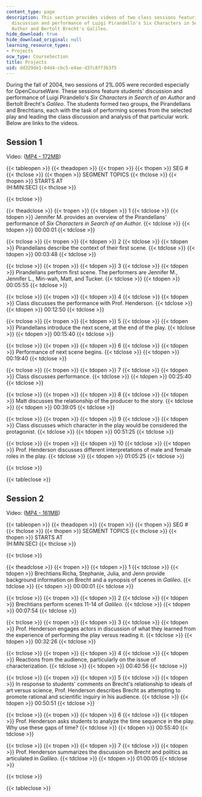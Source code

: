 ```yaml
---
content_type: page
description: This section provides videos of two class sessions featuring students'
  discussion and performance of Luigi Pirandello's Six Characters in Search of an
  Author and Bertolt Brecht's Galileo.
hide_download: true
hide_download_original: null
learning_resource_types:
- Projects
ocw_type: CourseSection
title: Projects
uid: dd329de1-64d4-cbc5-e4ae-d37c8ff3b3f5
---
```


During the fall of 2004, two sessions of 21L.005 were recorded especially for OpenCourseWare. These sessions feature students' discussion and performance of Luigi Pirandello's _Six Characters in Search of an Author_ and Bertolt Brecht's _Galileo_. The students formed two groups, the Pirandellans and Brechtians, each with the task of performing scenes from the selected play and leading the class discussion and analysis of that particular work. Below are links to the videos.

Session 1
---------

Video: ([MP4 - 172MB](https://archive.org/download/MIT21L.005F04/ocw-21l.005-15nov2004-220k.mp4))

{{< tableopen >}}
{{< theadopen >}}
{{< tropen >}}
{{< thopen >}}
SEG #
{{< thclose >}}
{{< thopen >}}
SEGMENT TOPICS
{{< thclose >}}
{{< thopen >}}
STARTS AT  
(H:MIN:SEC)
{{< thclose >}}

{{< trclose >}}

{{< theadclose >}}
{{< tropen >}}
{{< tdopen >}}
1
{{< tdclose >}}
{{< tdopen >}}
Jennifer M. provides an overview of the Pirandellans' performance of _Six Characters in Search of an Author._
{{< tdclose >}}
{{< tdopen >}}
00:00:01
{{< tdclose >}}

{{< trclose >}}
{{< tropen >}}
{{< tdopen >}}
2
{{< tdclose >}}
{{< tdopen >}}
Pirandellans describe the context of their first scene.
{{< tdclose >}}
{{< tdopen >}}
00:03:48
{{< tdclose >}}

{{< trclose >}}
{{< tropen >}}
{{< tdopen >}}
3
{{< tdclose >}}
{{< tdopen >}}
Pirandellans perform first scene. The performers are Jennifer M., Jennifer L., Min-wah, Matt, and Tucker.
{{< tdclose >}}
{{< tdopen >}}
00:05:55
{{< tdclose >}}

{{< trclose >}}
{{< tropen >}}
{{< tdopen >}}
4
{{< tdclose >}}
{{< tdopen >}}
Class discusses the performance with Prof. Henderson.
{{< tdclose >}}
{{< tdopen >}}
00:12:50
{{< tdclose >}}

{{< trclose >}}
{{< tropen >}}
{{< tdopen >}}
5
{{< tdclose >}}
{{< tdopen >}}
Pirandellans introduce the next scene, at the end of the play.
{{< tdclose >}}
{{< tdopen >}}
00:15:40
{{< tdclose >}}

{{< trclose >}}
{{< tropen >}}
{{< tdopen >}}
6
{{< tdclose >}}
{{< tdopen >}}
Performance of next scene begins.
{{< tdclose >}}
{{< tdopen >}}
00:19:40
{{< tdclose >}}

{{< trclose >}}
{{< tropen >}}
{{< tdopen >}}
7
{{< tdclose >}}
{{< tdopen >}}
Class discusses performance.
{{< tdclose >}}
{{< tdopen >}}
00:25:40
{{< tdclose >}}

{{< trclose >}}
{{< tropen >}}
{{< tdopen >}}
8
{{< tdclose >}}
{{< tdopen >}}
Matt discusses the relationship of the producer to the story.
{{< tdclose >}}
{{< tdopen >}}
00:39:05
{{< tdclose >}}

{{< trclose >}}
{{< tropen >}}
{{< tdopen >}}
9
{{< tdclose >}}
{{< tdopen >}}
Class discusses which character in the play would be considered the protagonist.
{{< tdclose >}}
{{< tdopen >}}
00:51:25
{{< tdclose >}}

{{< trclose >}}
{{< tropen >}}
{{< tdopen >}}
10
{{< tdclose >}}
{{< tdopen >}}
Prof. Henderson discusses different interpretations of male and female roles in the play.
{{< tdclose >}}
{{< tdopen >}}
01:05:25
{{< tdclose >}}

{{< trclose >}}

{{< tableclose >}}

Session 2
---------

Video: ([MP4 - 161MB](https://archive.org/download/MIT21L.005F04/ocw-21l.005-22nov2004-220k.mp4))

{{< tableopen >}}
{{< theadopen >}}
{{< tropen >}}
{{< thopen >}}
SEG #
{{< thclose >}}
{{< thopen >}}
SEGMENT TOPICS
{{< thclose >}}
{{< thopen >}}
STARTS AT  
(H:MIN:SEC)
{{< thclose >}}

{{< trclose >}}

{{< theadclose >}}
{{< tropen >}}
{{< tdopen >}}
1
{{< tdclose >}}
{{< tdopen >}}
Brechtians Richa, Stephanie, Julia, and Jenn provide background information on Brecht and a synopsis of scenes in _Galileo._
{{< tdclose >}}
{{< tdopen >}}
00:00:01
{{< tdclose >}}

{{< trclose >}}
{{< tropen >}}
{{< tdopen >}}
2
{{< tdclose >}}
{{< tdopen >}}
Brechtians perform scenes 11-14 of _Galileo._
{{< tdclose >}}
{{< tdopen >}}
00:07:54
{{< tdclose >}}

{{< trclose >}}
{{< tropen >}}
{{< tdopen >}}
3
{{< tdclose >}}
{{< tdopen >}}
Prof. Henderson engages actors in discussion of what they learned from the experience of performing the play versus reading it.
{{< tdclose >}}
{{< tdopen >}}
00:32:26
{{< tdclose >}}

{{< trclose >}}
{{< tropen >}}
{{< tdopen >}}
4
{{< tdclose >}}
{{< tdopen >}}
Reactions from the audience, particularly on the issue of characterization.
{{< tdclose >}}
{{< tdopen >}}
00:40:56
{{< tdclose >}}

{{< trclose >}}
{{< tropen >}}
{{< tdopen >}}
5
{{< tdclose >}}
{{< tdopen >}}
In response to students' comments on Brecht's relationship to ideals of art versus science, Prof. Henderson describes Brecht as attempting to promote rational and scientific inquiry in his audience.
{{< tdclose >}}
{{< tdopen >}}
00:50:51
{{< tdclose >}}

{{< trclose >}}
{{< tropen >}}
{{< tdopen >}}
6
{{< tdclose >}}
{{< tdopen >}}
Prof. Henderson asks students to analyze the time sequence in the play. Why use these gaps of time?
{{< tdclose >}}
{{< tdopen >}}
00:55:40
{{< tdclose >}}

{{< trclose >}}
{{< tropen >}}
{{< tdopen >}}
7
{{< tdclose >}}
{{< tdopen >}}
Prof. Henderson summarizes the discussion on Brecht and politics as articulated in _Galileo._
{{< tdclose >}}
{{< tdopen >}}
01:00:05
{{< tdclose >}}

{{< trclose >}}

{{< tableclose >}}